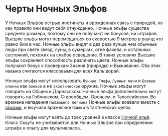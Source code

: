 # Черты Ночных Эльфов

<plate name="Дети природы" subtype="Черта" img="elvestree.png" stats="+2ДУХ, -2ХАР">
  У Ночных Эльфов острые инстинкты и врожденная связь с природой, но как правило они ведут себя отчужденно.
</plate>
<plate name="Средние размеры" subtype="Черта" img="strength.png">
  Ночные эльфы существа среднего размера, поэтому они не получают ни бонусов, ни штрафов.
</plate>
<plate name="Обычная скорость" subtype="Черта" img="speed.png" stats="9м, 9км">
  Высшие эльфы могут перемещаться со скоростью 9 метров в раунд что равно 9км в час.
</plate>
<plate name="Видимость в слабом свете" subtype="Черта" img="darkvision.png" stats="x2">
  Ночные эльфы видят в два раза лучше чем обычные люди при свете звёзд, луны, в сумерках, огне факела, и остальных состояний, похожих на слабое освещение. В таких условиях Высшие эльфы сохраняют способность различать цвета.
</plate>
<plate name="Знания о природе" subtype="Черта" img="natureleaf.png" stats="+2НВК">
 Ночные эльфы получают бонус к проверкам Знания (природы) и Выживания. Оба этих навыка считаются классовыми для всех Каль'дорай.
</plate>
<plate name="Любимое оружие" subtype="Черта" img="weaponsmith.png">

  Ночные эльфы могут использовать `Лунные Глефы`, `Лунные мечи` и `Боевые клинки` как `боевое` а не `экзотическое` оружие.
</plate>
<plate name="Каль'дорайские языки" subtype="Черта" img="lang.png">
  Ночные эльфы могут говорить на Общем и Дарнасском.
</plate>
<plate name="Каль'дорайские языки: дополнительно" subtype="Черта" img="lang.png"> 
 Ночные эльфа дополнительно могут говорить на Гоблинском, Старообщем, Орочьем, и Талассийском.
 Во времена нападения `Пылающего легиона` Ночные эльфы воевали вместе с [орками](../orcs/orcs.md), и выучили вражеские языки в тактических целях.
</plate>
<plate name="Класс: Ночной эльф" subtype="Черта" img="nightelves.png">

  Ночные эльфы могут взять до трёх уровней в классе [Ночной эльф](./nightelvesclass.md).
</plate>
<plate name="Предпочитаемый класс: Скаут" subtype="Черта" img="hunter.png">
  Класс Скаута не учитывается для Ночных Эльфов при определении штрафа к опыту для мультикласса.
</plate>